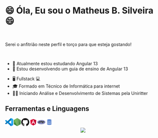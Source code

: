  <div>
 <h1>😄 Óla, Eu sou o Matheus B. Silveira 😄</h1> 
 <br>
 <p>Serei o anfitrião neste perfil e torço para que esteja gostando!</p>
 <br>
 </div>
 
 <div>
  <ul>
    <li>🌱 Atualmente estou estudando Angular 13</li>
    <li>👯 Estou desenvolvendo um guia de ensino de Angular 13</li>
  </ul>
 </div>
 
 <div>
  <ul>
    <li> 🖥️ Fullstack 💻 </li>
    <li> 🎓 Formado em Técnico de Informática para internet </li>
    <li> 👨‍🎓 Iniciando Análise e Desenvolvimento de Sistemas pela Uniritter </li>
  </ul>
 </div>

<div>
<h2>Ferramentas e Linguagens</h2>
<img align="left" alt="Visual Studio Code" width="26px" src="https://raw.githubusercontent.com/github/explore/80688e429a7d4ef2fca1e82350fe8e3517d3494d/topics/visual-studio-code/visual-studio-code.png" style="max-width: 100%;">
<img align="left" alt="Node.js" width="26px" src="https://raw.githubusercontent.com/github/explore/80688e429a7d4ef2fca1e82350fe8e3517d3494d/topics/nodejs/nodejs.png" style="max-width: 100%;">
<img align="left" alt="GitHub" width="26px" src="https://raw.githubusercontent.com/github/explore/78df643247d429f6cc873026c0622819ad797942/topics/github/github.png" style="max-width: 100%;">
<img align="left" alt="Angular" width="26px" src="https://raw.githubusercontent.com/github/explore/80688e429a7d4ef2fca1e82350fe8e3517d3494d/topics/angular/angular.png" style="max-width: 100%;">
<img align="left" alt="Php" width="26px" src="https://raw.githubusercontent.com/github/explore/80688e429a7d4ef2fca1e82350fe8e3517d3494d/topics/php/php.png" style="max-width: 100%;">
<img align="left" alt="SQL" width="26px" src="https://raw.githubusercontent.com/github/explore/80688e429a7d4ef2fca1e82350fe8e3517d3494d/topics/sql/sql.png" style="max-width: 100%;">
</div> 
<br>
<p align="center">
  <a href="https://skillicons.dev">
    <img src="https://skillicons.dev/icons?i=git,kubernetes,docker,c,vim" />
  </a>
</p>
